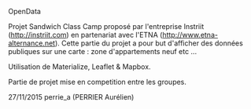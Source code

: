 OpenData

Projet Sandwich Class Camp proposé par l'entreprise Instriit (http://instriit.com) en partenariat avec l'ETNA (http://www.etna-alternance.net).
Cette partie du projet a pour but d'afficher des données publiques sur une carte : zone d'appartements neuf etc ...

Utilisation de Materialize, Leaflet & Mapbox.

Partie de projet mise en competition entre les groupes.

27/11/2015
perrie_a (PERRIER Aurélien)